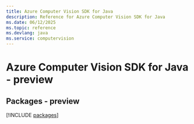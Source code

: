 ```yaml
---
title: Azure Computer Vision SDK for Java
description: Reference for Azure Computer Vision SDK for Java
ms.date: 06/12/2025
ms.topic: reference
ms.devlang: java
ms.service: computervision
---
```

# Azure Computer Vision SDK for Java - preview
## Packages - preview
[!INCLUDE [packages](computer-vision-index.md)]